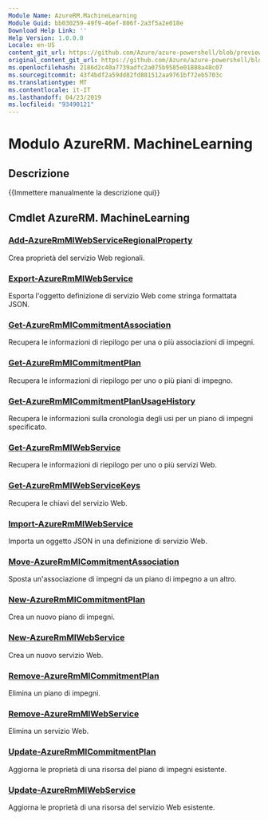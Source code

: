 ```yaml
---
Module Name: AzureRM.MachineLearning
Module Guid: bb030259-49f9-46ef-806f-2a3f5a2e018e
Download Help Link: ''
Help Version: 1.0.0.0
Locale: en-US
content_git_url: https://github.com/Azure/azure-powershell/blob/preview/src/ResourceManager/MachineLearning/Commands.MachineLearning/help/AzureRM.MachineLearning.md
original_content_git_url: https://github.com/Azure/azure-powershell/blob/preview/src/ResourceManager/MachineLearning/Commands.MachineLearning/help/AzureRM.MachineLearning.md
ms.openlocfilehash: 2186d2c40a7739adfc2a075b9585e01888a48c07
ms.sourcegitcommit: 43f4bdf2a59dd82fd881512aa9761bf72eb5703c
ms.translationtype: MT
ms.contentlocale: it-IT
ms.lasthandoff: 04/23/2019
ms.locfileid: "93490121"
---
```

# Modulo AzureRM. MachineLearning
## Descrizione
{{Immettere manualmente la descrizione qui}}

## Cmdlet AzureRM. MachineLearning
### [Add-AzureRmMlWebServiceRegionalProperty](Add-AzureRmMlWebServiceRegionalProperty.md)
Crea proprietà del servizio Web regionali.

### [Export-AzureRmMlWebService](Export-AzureRmMlWebService.md)
Esporta l'oggetto definizione di servizio Web come stringa formattata JSON.

### [Get-AzureRmMlCommitmentAssociation](Get-AzureRmMlCommitmentAssociation.md)
Recupera le informazioni di riepilogo per una o più associazioni di impegni.

### [Get-AzureRmMlCommitmentPlan](Get-AzureRmMlCommitmentPlan.md)
Recupera le informazioni di riepilogo per uno o più piani di impegno.

### [Get-AzureRmMlCommitmentPlanUsageHistory](Get-AzureRmMlCommitmentPlanUsageHistory.md)
Recupera le informazioni sulla cronologia degli usi per un piano di impegni specificato.

### [Get-AzureRmMlWebService](Get-AzureRmMlWebService.md)
Recupera le informazioni di riepilogo per uno o più servizi Web.

### [Get-AzureRmMlWebServiceKeys](Get-AzureRmMlWebServiceKeys.md)
Recupera le chiavi del servizio Web.

### [Import-AzureRmMlWebService](Import-AzureRmMlWebService.md)
Importa un oggetto JSON in una definizione di servizio Web.

### [Move-AzureRmMlCommitmentAssociation](Move-AzureRmMlCommitmentAssociation.md)
Sposta un'associazione di impegni da un piano di impegno a un altro.

### [New-AzureRmMlCommitmentPlan](New-AzureRmMlCommitmentPlan.md)
Crea un nuovo piano di impegni.

### [New-AzureRmMlWebService](New-AzureRmMlWebService.md)
Crea un nuovo servizio Web.

### [Remove-AzureRmMlCommitmentPlan](Remove-AzureRmMlCommitmentPlan.md)
Elimina un piano di impegni.

### [Remove-AzureRmMlWebService](Remove-AzureRmMlWebService.md)
Elimina un servizio Web.

### [Update-AzureRmMlCommitmentPlan](Update-AzureRmMlCommitmentPlan.md)
Aggiorna le proprietà di una risorsa del piano di impegni esistente.

### [Update-AzureRmMlWebService](Update-AzureRmMlWebService.md)
Aggiorna le proprietà di una risorsa del servizio Web esistente.

